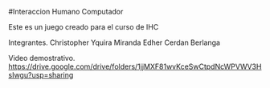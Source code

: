 #Interaccion Humano Computador
 
 Este es un juego creado para el curso de IHC
 
 Integrantes.
 Christopher Yquira Miranda
 Edher Cerdan Berlanga
 
 Video demostrativo.
 https://drive.google.com/drive/folders/1jjMXF81wvKceSwCtpdNcWPVWV3HsIwgu?usp=sharing
